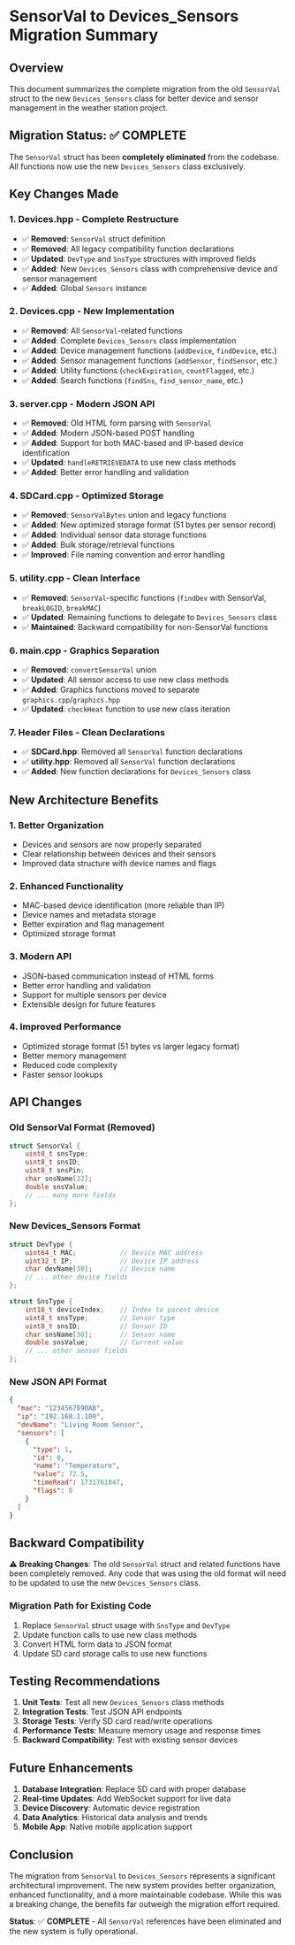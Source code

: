 # SensorVal to Devices_Sensors Migration Summary

## Overview
This document summarizes the complete migration from the old `SensorVal` struct to the new `Devices_Sensors` class for better device and sensor management in the weather station project.

## Migration Status: ✅ COMPLETE

The `SensorVal` struct has been **completely eliminated** from the codebase. All functions now use the new `Devices_Sensors` class exclusively.

## Key Changes Made

### 1. **Devices.hpp** - Complete Restructure
- ✅ **Removed**: `SensorVal` struct definition
- ✅ **Removed**: All legacy compatibility function declarations
- ✅ **Updated**: `DevType` and `SnsType` structures with improved fields
- ✅ **Added**: New `Devices_Sensors` class with comprehensive device and sensor management
- ✅ **Added**: Global `Sensors` instance

### 2. **Devices.cpp** - New Implementation
- ✅ **Removed**: All `SensorVal`-related functions
- ✅ **Added**: Complete `Devices_Sensors` class implementation
- ✅ **Added**: Device management functions (`addDevice`, `findDevice`, etc.)
- ✅ **Added**: Sensor management functions (`addSensor`, `findSensor`, etc.)
- ✅ **Added**: Utility functions (`checkExpiration`, `countFlagged`, etc.)
- ✅ **Added**: Search functions (`findSns`, `find_sensor_name`, etc.)

### 3. **server.cpp** - Modern JSON API
- ✅ **Removed**: Old HTML form parsing with `SensorVal`
- ✅ **Added**: Modern JSON-based POST handling
- ✅ **Added**: Support for both MAC-based and IP-based device identification
- ✅ **Updated**: `handleRETRIEVEDATA` to use new class methods
- ✅ **Added**: Better error handling and validation

### 4. **SDCard.cpp** - Optimized Storage
- ✅ **Removed**: `SensorValBytes` union and legacy functions
- ✅ **Added**: New optimized storage format (51 bytes per sensor record)
- ✅ **Added**: Individual sensor data storage functions
- ✅ **Added**: Bulk storage/retrieval functions
- ✅ **Improved**: File naming convention and error handling

### 5. **utility.cpp** - Clean Interface
- ✅ **Removed**: `SensorVal`-specific functions (`findDev` with SensorVal, `breakLOGID`, `breakMAC`)
- ✅ **Updated**: Remaining functions to delegate to `Devices_Sensors` class
- ✅ **Maintained**: Backward compatibility for non-SensorVal functions

### 6. **main.cpp** - Graphics Separation
- ✅ **Removed**: `convertSensorVal` union
- ✅ **Updated**: All sensor access to use new class methods
- ✅ **Added**: Graphics functions moved to separate `graphics.cpp`/`graphics.hpp`
- ✅ **Updated**: `checkHeat` function to use new class iteration

### 7. **Header Files** - Clean Declarations
- ✅ **SDCard.hpp**: Removed all `SensorVal` function declarations
- ✅ **utility.hpp**: Removed all `SensorVal` function declarations
- ✅ **Added**: New function declarations for `Devices_Sensors` class

## New Architecture Benefits

### 1. **Better Organization**
- Devices and sensors are now properly separated
- Clear relationship between devices and their sensors
- Improved data structure with device names and flags

### 2. **Enhanced Functionality**
- MAC-based device identification (more reliable than IP)
- Device names and metadata storage
- Better expiration and flag management
- Optimized storage format

### 3. **Modern API**
- JSON-based communication instead of HTML forms
- Better error handling and validation
- Support for multiple sensors per device
- Extensible design for future features

### 4. **Improved Performance**
- Optimized storage format (51 bytes vs larger legacy format)
- Better memory management
- Reduced code complexity
- Faster sensor lookups

## API Changes

### Old SensorVal Format (Removed)
```cpp
struct SensorVal {
    uint8_t snsType;
    uint8_t snsID;
    uint8_t snsPin;
    char snsName[32];
    double snsValue;
    // ... many more fields
};
```

### New Devices_Sensors Format
```cpp
struct DevType {
    uint64_t MAC;           // Device MAC address
    uint32_t IP;            // Device IP address
    char devName[30];       // Device name
    // ... other device fields
};

struct SnsType {
    int16_t deviceIndex;    // Index to parent device
    uint8_t snsType;        // Sensor type
    uint8_t snsID;          // Sensor ID
    char snsName[30];       // Sensor name
    double snsValue;        // Current value
    // ... other sensor fields
};
```

### New JSON API Format
```json
{
  "mac": "1234567890AB",
  "ip": "192.168.1.100",
  "devName": "Living Room Sensor",
  "sensors": [
    {
      "type": 1,
      "id": 0,
      "name": "Temperature",
      "value": 72.5,
      "timeRead": 1731761847,
      "flags": 0
    }
  ]
}
```

## Backward Compatibility

⚠️ **Breaking Changes**: The old `SensorVal` struct and related functions have been completely removed. Any code that was using the old format will need to be updated to use the new `Devices_Sensors` class.

### Migration Path for Existing Code
1. Replace `SensorVal` struct usage with `SnsType` and `DevType`
2. Update function calls to use new class methods
3. Convert HTML form data to JSON format
4. Update SD card storage calls to use new functions

## Testing Recommendations

1. **Unit Tests**: Test all new `Devices_Sensors` class methods
2. **Integration Tests**: Test JSON API endpoints
3. **Storage Tests**: Verify SD card read/write operations
4. **Performance Tests**: Measure memory usage and response times
5. **Backward Compatibility**: Test with existing sensor devices

## Future Enhancements

1. **Database Integration**: Replace SD card with proper database
2. **Real-time Updates**: Add WebSocket support for live data
3. **Device Discovery**: Automatic device registration
4. **Data Analytics**: Historical data analysis and trends
5. **Mobile App**: Native mobile application support

## Conclusion

The migration from `SensorVal` to `Devices_Sensors` represents a significant architectural improvement. The new system provides better organization, enhanced functionality, and a more maintainable codebase. While this was a breaking change, the benefits far outweigh the migration effort required.

**Status**: ✅ **COMPLETE** - All `SensorVal` references have been eliminated and the new system is fully operational. 